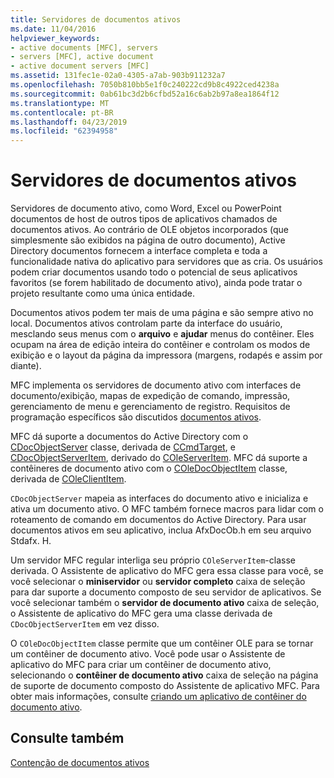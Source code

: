 ```yaml
---
title: Servidores de documentos ativos
ms.date: 11/04/2016
helpviewer_keywords:
- active documents [MFC], servers
- servers [MFC], active document
- active document servers [MFC]
ms.assetid: 131fec1e-02a0-4305-a7ab-903b911232a7
ms.openlocfilehash: 7050b810bb5e1f0c240222cd9b8c4922ced4238a
ms.sourcegitcommit: 0ab61bc3d2b6cfbd52a16c6ab2b97a8ea1864f12
ms.translationtype: MT
ms.contentlocale: pt-BR
ms.lasthandoff: 04/23/2019
ms.locfileid: "62394958"
---
```

# <a name="active-document-servers"></a>Servidores de documentos ativos

Servidores de documento ativo, como Word, Excel ou PowerPoint documentos de host de outros tipos de aplicativos chamados de documentos ativos. Ao contrário de OLE objetos incorporados (que simplesmente são exibidos na página de outro documento), Active Directory documentos fornecem a interface completa e toda a funcionalidade nativa do aplicativo para servidores que as cria. Os usuários podem criar documentos usando todo o potencial de seus aplicativos favoritos (se forem habilitado de documento ativo), ainda pode tratar o projeto resultante como uma única entidade.

Documentos ativos podem ter mais de uma página e são sempre ativo no local. Documentos ativos controlam parte da interface do usuário, mesclando seus menus com o **arquivo** e **ajudar** menus do contêiner. Eles ocupam na área de edição inteira do contêiner e controlam os modos de exibição e o layout da página da impressora (margens, rodapés e assim por diante).

MFC implementa os servidores de documento ativo com interfaces de documento/exibição, mapas de expedição de comando, impressão, gerenciamento de menu e gerenciamento de registro. Requisitos de programação específicos são discutidos [documentos ativos](../mfc/active-documents.md).

MFC dá suporte a documentos do Active Directory com o [CDocObjectServer](../mfc/reference/cdocobjectserver-class.md) classe, derivada de [CCmdTarget](../mfc/reference/ccmdtarget-class.md), e [CDocObjectServerItem](../mfc/reference/cdocobjectserveritem-class.md), derivado do [ COleServerItem](../mfc/reference/coleserveritem-class.md). MFC dá suporte a contêineres de documento ativo com o [COleDocObjectItem](../mfc/reference/coledocobjectitem-class.md) classe, derivada de [COleClientItem](../mfc/reference/coleclientitem-class.md).

`CDocObjectServer` mapeia as interfaces do documento ativo e inicializa e ativa um documento ativo. O MFC também fornece macros para lidar com o roteamento de comando em documentos do Active Directory. Para usar documentos ativos em seu aplicativo, inclua AfxDocOb.h em seu arquivo Stdafx. H.

Um servidor MFC regular interliga seu próprio `COleServerItem`-classe derivada. O Assistente de aplicativo do MFC gera essa classe para você, se você selecionar o **miniservidor** ou **servidor completo** caixa de seleção para dar suporte a documento composto de seu servidor de aplicativos. Se você selecionar também o **servidor de documento ativo** caixa de seleção, o Assistente de aplicativo do MFC gera uma classe derivada de `CDocObjectServerItem` em vez disso.

O `COleDocObjectItem` classe permite que um contêiner OLE para se tornar um contêiner de documento ativo. Você pode usar o Assistente de aplicativo do MFC para criar um contêiner de documento ativo, selecionando o **contêiner de documento ativo** caixa de seleção na página de suporte de documento composto do Assistente de aplicativo MFC. Para obter mais informações, consulte [criando um aplicativo de contêiner do documento ativo](../mfc/creating-an-active-document-container-application.md).

## <a name="see-also"></a>Consulte também

[Contenção de documentos ativos](../mfc/active-document-containment.md)
